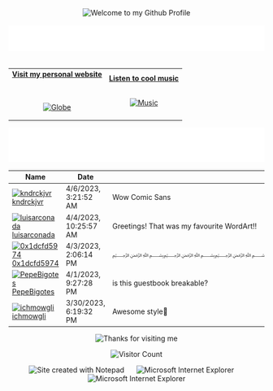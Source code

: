<!-- "Hero" Header -->
<div align="center">
  <img src="https://github.com/BrunnerLivio/brunnerlivio/blob/master/images/welcome.png?raw=true" style="max-width: 100%;" alt="Welcome to my Github Profile" />
  <br />
  <br />
  <img height="50" alt="My Name is Livio and I like Node.js" src="images/personal_note.svg" />
  <br />
  <br />

</div>

<!-- Social -->
<table width="100%" align="center">
<tr>
<td align="center">
<a href="https://brunnerliv.io">
<strong>Visit my personal website </strong>
<br />
<br />
<br />

<p>

<img alt="Globe" height="80" src="images/globe.gif">
</a>
</p>

</td>


<td align="center">
<a href="https://www.youtube.com/watch?v=3YxaaGgTQYM&ab_channel=EvanescenceVEVO">
<strong>Listen to cool music</strong>
<br />
<br />


<p>
<img height="100" alt="Music" src="images/music.gif"> 
</a>
</p>

</td>
</tr>
</table>

<div align="center">
<a href="https://github.com/BrunnerLivio/brunnerlivio/issues/62#issuecomment-new"><img src="images/guestbook.svg"></a> 
</div>

<!-- Guestbook -->
| Name | Date | Message |
|---|---|---|
| <a href="https://github.com/kndrckjvr"><img width="24" src="https://avatars.githubusercontent.com/u/30084772?s=24&u=891ecb980fd1428a686f8ee06c4c64f8f2aaf26b&v=4" alt="kndrckjvr" /> kndrckjvr</a> |4/6/2023, 3:21:52 AM|Wow Comic Sans|
| <a href="https://github.com/luisarconada"><img width="24" src="https://avatars.githubusercontent.com/u/129849264?s=24&u=f35a4822c81f772c7a128df8da0c23d70b64824c&v=4" alt="luisarconada" /> luisarconada</a> |4/4/2023, 10:25:57 AM|Greetings! That was my favourite WordArt!!|
| <a href="https://github.com/0x1dcfd5974"><img width="24" src="https://avatars.githubusercontent.com/u/91498221?s=24&u=34cdec9d7aff844ea5b45277c883ff9f99579836&v=4" alt="0x1dcfd5974" /> 0x1dcfd5974</a> |4/3/2023, 2:06:14 PM|﷽﷽﷽﷽﷽﷽﷽﷽﷽﷽﷽﷽﷽﷽﷽﷽﷽﷽﷽﷽﷽﷽﷽﷽﷽﷽﷽﷽﷽﷽﷽﷽﷽﷽﷽﷽﷽﷽﷽﷽﷽﷽﷽﷽﷽﷽﷽﷽﷽﷽﷽﷽﷽﷽﷽﷽﷽﷽﷽﷽﷽﷽﷽﷽﷽﷽﷽﷽﷽﷽﷽﷽﷽﷽﷽﷽﷽﷽﷽﷽﷽﷽﷽﷽﷽﷽﷽﷽﷽﷽﷽﷽﷽﷽﷽﷽﷽﷽﷽﷽﷽﷽﷽﷽﷽﷽﷽﷽﷽﷽﷽﷽﷽﷽﷽﷽﷽﷽﷽﷽﷽﷽﷽﷽﷽...|
| <a href="https://github.com/PepeBigotes"><img width="24" src="https://avatars.githubusercontent.com/u/107816872?s=24&u=5f78e8c50f9620faebf225ead9f5b7fd342ba9d5&v=4" alt="PepeBigotes" /> PepeBigotes</a> |4/1/2023, 9:27:28 PM|is this guestbook breakable?|
| <a href="https://github.com/ichmowgli"><img width="24" src="https://avatars.githubusercontent.com/u/85632615?s=24&u=c27c75ed4a2776c6187702e6fea315bb753470f1&v=4" alt="ichmowgli" /> ichmowgli</a> |3/30/2023, 6:19:32 PM|Awesome style🤪|
<!-- /Guestbook -->

<!-- Footer -->

<div align="center">

<img height="120" alt="Thanks for visiting me" width="100%" src="https://raw.githubusercontent.com/BrunnerLivio/brunnerlivio/master/images/marquee.svg" />
<br />

![Visitor Count](https://profile-counter.glitch.me/brunnerlivio/count.svg)


<img src="https://raw.githubusercontent.com/BrunnerLivio/brunnerlivio/master/images/notepad.gif" alt="Site created with Notepad" height="30" />
<!-- "margin-right: whatever;" -->
<span>&nbsp;&nbsp;&nbsp;&nbsp;</span>  
<img src="https://raw.githubusercontent.com/BrunnerLivio/brunnerlivio/master/images/ie_logo.gif" alt="Microsoft Internet Explorer" />
<span>&nbsp;&nbsp;&nbsp;&nbsp;</span>  
<img src="https://raw.githubusercontent.com/BrunnerLivio/brunnerlivio/master/images/noframes.gif" alt="Microsoft Internet Explorer" />

</div>

